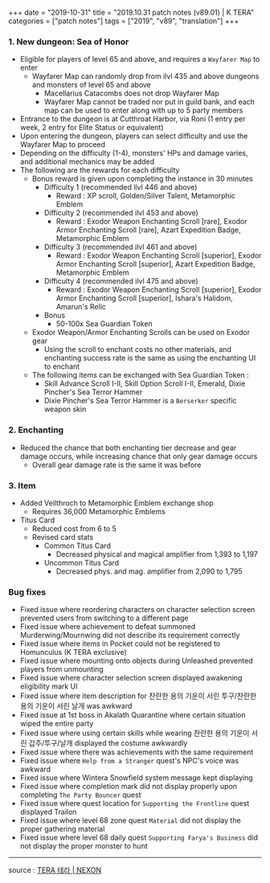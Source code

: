 +++
date = "2019-10-31"
title = "2019.10.31 patch notes (v89.01) | K TERA"
categories = ["patch notes"]
tags = ["2019", "v89", "translation"]
+++

### 1. New dungeon: Sea of Honor
- Eligible for players of level 65 and above, and requires a `Wayfarer Map` to enter
  - Wayfarer Map can randomly drop from ilvl 435 and above dungeons and monsters of level 65 and above
    - Macellarius Catacombs does not drop Wayfarer Map
    - Wayfarer Map cannot be traded nor put in guild bank, and each map can be used to enter along with up to 5 party members
- Entrance to the dungeon is at Cutthroat Harbor, via Roni (1 entry per week, 2 entry for Elite Status or equivalent)
- Upon entering the dungeon, players can select difficulty and use the Wayfarer Map to proceed
- Depending on the difficulty (1-4), monsters' HPs and damage varies, and additional mechanics may be added
- The following are the rewards for each difficulty
  - Bonus reward is given upon completing the instance in 30 minutes
    - Difficulty 1 (recommended ilvl 446 and above)
      - Reward : XP scroll, Golden/Silver Talent, Metamorphic Emblem
    - Difficulty 2 (recommended ilvl 453 and above)
      - Reward : Exodor Weapon Enchanting Scroll [rare], Exodor Armor Enchanting Scroll [rare], Azart Expedition Badge, Metamorphic Emblem
    - Difficulty 3 (recommended ilvl 461 and above)
      - Reward : Exodor Weapon Enchanting Scroll [superior], Exodor Armor Enchanting Scroll [superior], Azart Expedition Badge, Metamorphic Emblem
    - Difficulty 4 (recommended ilvl 475 and above)
      - Reward : Exodor Weapon Enchanting Scroll [superior], Exodor Armor Enchanting Scroll [superior], Ishara's Halidom, Amarun's Relic
    - Bonus
      - 50-100x Sea Guardian Token
  - Exodor Weapon/Armor Enchanting Scrolls can be used on Exodor gear
    - Using the scroll to enchant costs no other materials, and enchanting success rate is the same as using the enchanting UI to enchant
  - The following items can be exchanged with Sea Guardian Token :
    - Skill Advance Scroll I-II, Skill Option Scroll I-II, Emerald, Dixie Pincher's Sea Terror Hammer
    - Dixie Pincher's Sea Terror Hammer is a `Berserker` specific weapon skin

### 2. Enchanting
- Reduced the chance that both enchanting tier decrease and gear damage occurs, while increasing chance that only gear damage occurs
  - Overall gear damage rate is the same it was before

### 3. Item
- Added Veilthroch to Metamorphic Emblem exchange shop
  - Requires 36,000 Metamorphic Emblems
- Titus Card
  - Reduced cost from 6 to 5
  - Revised card stats
    - Common Titus Card
      - Decreased physical and magical amplifier from 1,393 to 1,197
    - Uncommon Titus Card
      - Decreased phys. and mag. amplifier from 2,090 to 1,795

### Bug fixes
- Fixed issue where reordering characters on character selection screen prevented users from switching to a different page
- Fixed issue where achievement to defeat summoned Murderwing/Mournwing did not describe its requirement correctly
- Fixed issue where items in Pocket could not be registered to Homunculus (K TERA exclusive)
- Fixed issue where mounting onto objects during Unleashed prevented players from unmounting
- Fixed issue where character selection screen displayed awakening eligibility mark UI
- Fixed issue where item description for 찬란한 용의 기운이 서린 투구/찬란한 용의 기운이 서린 날개 was awkward
- Fixed issue at 1st boss in Akalath Quarantine where certain situation wiped the entire party
- Fixed issue where using certain skills while wearing 찬란한 용의 기운이 서린 갑주/투구/날개 displayed the costume awkwardly
- Fixed issue where there was achievements with the same requirement
- Fixed issue where `Help from a Stranger` quest's NPC's voice was awkward
- Fixed issue where Wintera Snowfield system message kept displaying
- Fixed issue where completion mark did not display properly upon completing `The Party Bouncer` quest
- Fixed issue where quest location for `Supporting the Frontline` quest displayed Trailon
- Fixed issue where level 68 zone quest `Material` did not display the proper gathering material
- Fixed issue where level 68 daily quest `Supporting Farya's Business` did not display the proper monster to hunt

----

source : [TERA 테라 | NEXON](http://tera.nexon.com/news/update/view.aspx?n4articlesn=415)
